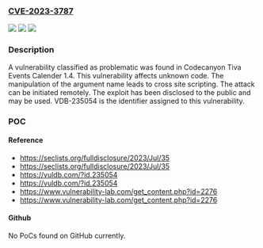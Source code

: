 ### [CVE-2023-3787](https://cve.mitre.org/cgi-bin/cvename.cgi?name=CVE-2023-3787)
![](https://img.shields.io/static/v1?label=Product&message=Tiva%20Events%20Calender&color=blue)
![](https://img.shields.io/static/v1?label=Version&message=%3D%201.4%20&color=brighgreen)
![](https://img.shields.io/static/v1?label=Vulnerability&message=CWE-79%20Cross%20Site%20Scripting&color=brighgreen)

### Description

A vulnerability classified as problematic was found in Codecanyon Tiva Events Calender 1.4. This vulnerability affects unknown code. The manipulation of the argument name leads to cross site scripting. The attack can be initiated remotely. The exploit has been disclosed to the public and may be used. VDB-235054 is the identifier assigned to this vulnerability.

### POC

#### Reference
- https://seclists.org/fulldisclosure/2023/Jul/35
- https://seclists.org/fulldisclosure/2023/Jul/35
- https://vuldb.com/?id.235054
- https://vuldb.com/?id.235054
- https://www.vulnerability-lab.com/get_content.php?id=2276
- https://www.vulnerability-lab.com/get_content.php?id=2276

#### Github
No PoCs found on GitHub currently.

